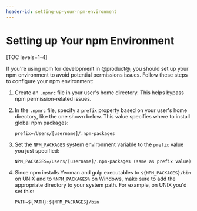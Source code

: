 ```yaml
---
header-id: setting-up-your-npm-environment
---
```


# Setting up Your npm Environment

[TOC levels=1-4]

If you're using npm for development in @product@, you should set up your npm 
environment to avoid potential permissions issues. Follow these steps to 
configure your npm environment:

1.  Create an `.npmrc` file in your user's home directory. This helps bypass npm 
    permission-related issues. 

2.  In the `.npmrc` file, specify a `prefix` property based on your user's home 
    directory, like the one shown below. This value specifies where to install 
    global npm packages:

    ```properties
    prefix=/Users/[username]/.npm-packages
    ```

3.  Set the `NPM_PACKAGES` system environment variable to the `prefix` value you 
    just specified:

    ```properties
    NPM_PACKAGES=/Users/[username]/.npm-packages (same as prefix value)
    ```

4.  Since npm installs Yeoman and gulp executables to `${NPM_PACKAGES}/bin` on 
    UNIX and to `%NPM_PACKAGES%` on Windows, make sure to add the appropriate 
    directory to your system path. For example, on UNIX you'd set this:

    ```properties
    PATH=${PATH}:${NPM_PACKAGES}/bin
    ```
